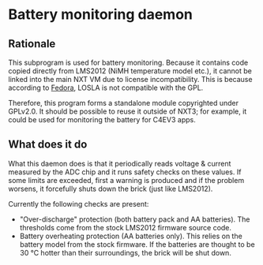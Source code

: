 Battery monitoring daemon
=========================

Rationale
---------
This subprogram is used for battery monitoring. Because it contains
code copied directly from LMS2012 (NiMH temperature model etc.),
it cannot be linked into the main NXT VM due to license incompatibility.
This is because according to
[Fedora](https://fedoraproject.org/wiki/Licensing/LOSLA), LOSLA is not
compatible with the GPL.

Therefore, this program forms a standalone module copyrighted under GPLv2.0.
It should be possible to reuse it outside of NXT3; for example, it could
be used for monitoring the battery for C4EV3 apps.

What does it do
---------------

What this daemon does is that it periodically reads voltage & current
measured by the ADC chip and it runs safety checks on these values. If some
limits are exceeded, first a warning is produced and if the problem
worsens, it forcefully shuts down the brick (just like LMS2012).

Currently the following checks are present:

 * "Over-discharge" protection (both battery pack and AA batteries).
   The thresholds come from the stock LMS2012 firmware source code.
 * Battery overheating protection (AA batteries only). This relies on
   the battery model from the stock firmware. If the batteries are thought
   to be 30 °C hotter than their surroundings, the brick will be shut down.
